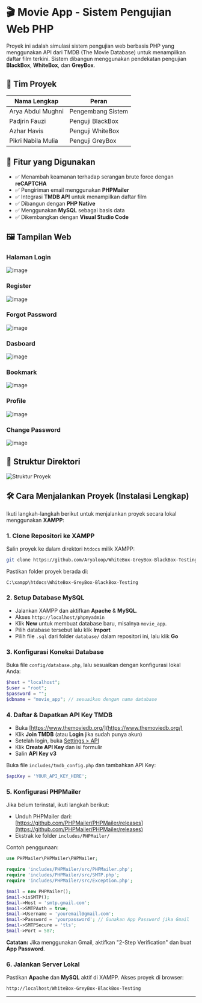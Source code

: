 
# 🎬 Movie App - Sistem Pengujian Web PHP

Proyek ini adalah simulasi sistem pengujian web berbasis PHP yang menggunakan API dari TMDB (The Movie Database) untuk menampilkan daftar film terkini. Sistem dibangun menggunakan pendekatan pengujian **BlackBox**, **WhiteBox**, dan **GreyBox**.

## 👥 Tim Proyek

| Nama Lengkap            | Peran               |
|-------------------------|---------------------|
| Arya Abdul Mughni       | Pengembang Sistem   |
| Padjrin Fauzi           | Penguji BlackBox    |
| Azhar Havis             | Penguji WhiteBox    |
| Pikri Nabila Mulia      | Penguji GreyBox     |

## 🚀 Fitur yang Digunakan

- ✅ Menambah keamanan terhadap serangan brute force dengan **reCAPTCHA**
- ✅ Pengiriman email menggunakan **PHPMailer**
- ✅ Integrasi **TMDB API** untuk menampilkan daftar film
- ✅ Dibangun dengan **PHP Native**
- ✅ Menggunakan **MySQL** sebagai basis data
- ✅ Dikembangkan dengan **Visual Studio Code**

## 🖼️ Tampilan Web

### Halaman Login
![image](https://github.com/user-attachments/assets/7c5e6832-d2a6-4adb-8a52-69c68ec0afad)
### Register
![image](https://github.com/user-attachments/assets/b79baf8e-8b90-4e18-b1f9-9862a197075a)
### Forgot Password
![image](https://github.com/user-attachments/assets/f4409472-81df-46ef-8033-4b0f019237a6)
### Dasboard
![image](https://github.com/user-attachments/assets/3493a633-b1c6-46b5-b7f8-6fcc424cdb51)
### Bookmark
![image](https://github.com/user-attachments/assets/dd935331-b72f-46bb-b773-28c5966b5315)
### Profile
![image](https://github.com/user-attachments/assets/b676de99-3ac9-4e4d-baaf-dec87bd79c3f)
### Change Password
![image](https://github.com/user-attachments/assets/e44e3c67-165d-44a4-8f37-2c26e85865e7)




## 📂 Struktur Direktori

![Struktur Proyek](https://github.com/user-attachments/assets/7307e57a-bee2-4bd0-90a5-588bd3facca6)

## 🛠️ Cara Menjalankan Proyek (Instalasi Lengkap)

Ikuti langkah-langkah berikut untuk menjalankan proyek secara lokal menggunakan **XAMPP**:

### 1. Clone Repositori ke XAMPP

Salin proyek ke dalam direktori `htdocs` milik XAMPP:

```bash
git clone https://github.com/Aryaloop/WhiteBox-GreyBox-BlackBox-Testing
```

Pastikan folder proyek berada di:

```
C:\xampp\htdocs\WhiteBox-GreyBox-BlackBox-Testing
```

### 2. Setup Database MySQL

- Jalankan XAMPP dan aktifkan **Apache** & **MySQL**.
- Akses `http://localhost/phpmyadmin`
- Klik **New** untuk membuat database baru, misalnya `movie_app`.
- Pilih database tersebut lalu klik **Import**
- Pilih file `.sql` dari folder `database/` dalam repositori ini, lalu klik **Go**

### 3. Konfigurasi Koneksi Database

Buka file `config/database.php`, lalu sesuaikan dengan konfigurasi lokal Anda:

```php
$host = "localhost";
$user = "root";
$password = "";
$dbname = "movie_app"; // sesuaikan dengan nama database
```

### 4. Daftar & Dapatkan API Key TMDB

- Buka [https://www.themoviedb.org/](https://www.themoviedb.org/)
- Klik **Join TMDB** (atau **Login** jika sudah punya akun)
- Setelah login, buka [Settings > API](https://www.themoviedb.org/settings/api)
- Klik **Create API Key** dan isi formulir
- Salin **API Key v3**

Buka file `includes/tmdb_config.php` dan tambahkan API Key:

```php
$apiKey = 'YOUR_API_KEY_HERE';
```

### 5. Konfigurasi PHPMailer

Jika belum terinstal, ikuti langkah berikut:

- Unduh PHPMailer dari: [https://github.com/PHPMailer/PHPMailer/releases](https://github.com/PHPMailer/PHPMailer/releases)
- Ekstrak ke folder `includes/PHPMailer/`

Contoh penggunaan:

```php
use PHPMailer\PHPMailer\PHPMailer;

require 'includes/PHPMailer/src/PHPMailer.php';
require 'includes/PHPMailer/src/SMTP.php';
require 'includes/PHPMailer/src/Exception.php';

$mail = new PHPMailer();
$mail->isSMTP();
$mail->Host = 'smtp.gmail.com';
$mail->SMTPAuth = true;
$mail->Username = 'youremail@gmail.com';
$mail->Password = 'yourpassword'; // Gunakan App Password jika Gmail
$mail->SMTPSecure = 'tls';
$mail->Port = 587;
```

**Catatan:** Jika menggunakan Gmail, aktifkan "2-Step Verification" dan buat **App Password**.

### 6. Jalankan Server Lokal

Pastikan **Apache** dan **MySQL** aktif di XAMPP. Akses proyek di browser:

```
http://localhost/WhiteBox-GreyBox-BlackBox-Testing
```

---



